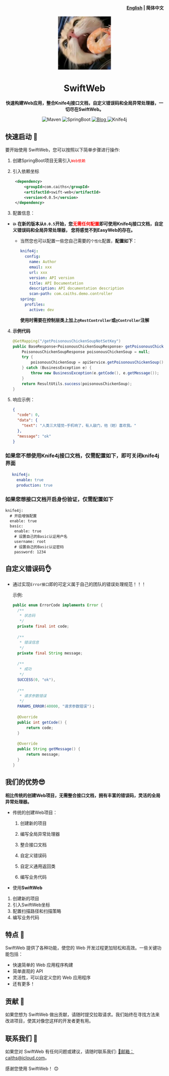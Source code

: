 <h4 align="right"><a href="README.md">English</a> | </strong> 简体中文</strong></h4>

<p align="center">
    <img src="favicon.jpg" width="168"/>
</p>

<h1 align="center">SwiftWeb</h1>
<p align="center"><strong>快速构建Web应用，整合Knife4j接口文档，自定义错误码和全局异常处理器，一切尽在SwiftWeb。</strong></p>

<div align="center">
    <img alt="Maven" src="https://raster.shields.io/badge/Maven-3.8.1-red.svg"/>
    <img alt="SpringBoot" src="https://raster.shields.io/badge/SpringBoot-2.7+-green.svg"/>
    <a href="https://blog.caiths.com/">
        <img alt="Blog" src="https://raster.shields.io/badge/Blog-在虎-blue.svg"/>
    </a>
    <img alt="Knife4j" src="https://raster.shields.io/badge/Knife4j-3.0+-orange.svg"/>
</div>

## 快速启动 🏁

要开始使用 SwiftWeb，您可以按照以下简单步骤进行操作:

1. 创建SpringBoot项目无需引入<span style="color:red">`Web依赖`</span>

2. 引入依赖坐标

   ```xml
    <dependency>
        <groupId>com.caiths</groupId>
        <artifactId>swift-web</artifactId>
        <version>0.0.5</version>
    </dependency>
   ```

3. 配置信息：

- **💥 在新的版本从`0.0.5`开始，您<span style="color:red">无需任何配置</span>即可使用Knife4j接口文档，自定义错误码和全局异常处理器， 您将感觉不到EasyWeb的存在。**


  - 当然您也可以配置一些您自己需要的`个性化`配置，**配置如下**：

      ```yml
      knife4j:
        config:
          name: Author
          email: xxx
          url: xxx
          version: API version
          title: API Documentation
          description: API documentation description
          scan-path: com.caiths.demo.controller
      spring:
        profiles:
          active: dev
      ```

    **使用时需要在控制层类上加上`@RestController`或`@Controller`注解**

4. **示例代码**

    ```java
    @GetMapping("/getPoisonousChickenSoupNotSetKey")
    public BaseResponse<PoisonousChickenSoupResponse> getPoisonousChickenSoupNotSetKey() {
        PoisonousChickenSoupResponse poisonousChickenSoup = null;
        try {
            poisonousChickenSoup = apiService.getPoisonousChickenSoup();
        } catch (BusinessException e) {
            throw new BusinessException(e.getCode(), e.getMessage());
        }
        return ResultUtils.success(poisonousChickenSoup);
    }
    ```

5. 响应示例：

    ```json
    {
      "code": 0,
      "data": {
        "text": "人类三大错觉—手机响了，有人敲门，他（她）喜欢我。"
      },
      "message": "ok"
    }
    ```

### 如果您不想使用Knife4j接口文档，仅需配置如下，即可关闭knife4j界面
 ```yml
    knife4j:
      enable: true
      production: true
 ```
### 如果您想接口文档开启身份验证，仅需配置如下
```
knife4j:
  # 开启增强配置
  enable: true
  basic:
    enable: true
    # 设置自己的Basic认证用户名
    username: root
    # 设置自己的Basic认证密码
    password: 1234
```

## 自定义错误码👌
- 通过实现`Error接口`即的可定义属于自己的团队的错误处理规范！！！

  示例:
    ```java
    public enum ErrorCode implements Error {   
      /**
       * 状态码
       */
      private final int code;
    
      /**
       * 错误信息
       */
      private final String message;
      
      /**
       * 成功
       */
      SUCCESS(0, "ok"),
      
      /**
       * 请求参数错误
       */
      PARAMS_ERROR(40000, "请求参数错误")；
      
      @Override
      public int getCode() {
          return code;
      }
      
      @Override
      public String getMessage() {
          return message;
      }
    }
    ```

## 我们的优势😎

  **相比传统的创建Web项目，无需整合接口文档，拥有丰富的错误码，灵活的全局异常处理器。**

- 传统的创建Web项目：

  1. 创建新的项目

  2. 编写全局异常处理器

  3. 整合接口文档

  4. 自定义错误码

  5. 自定义通用返回类

  6. 编写业务代码

-  使用**SwiftWeb**
  1. 创建新的项目
  2. 引入SwiftWeb坐标
  3. 配置扫描路径和扫描策略
  4. 编写业务代码

## 特点 🌟

SwiftWeb 提供了各种功能，使您的 Web 开发过程更加轻松和高效。一些关键功能包括：

- 快速简单的 Web 应用程序构建
- 简单直观的 API
- 灵活性，可以自定义您的 Web 应用程序
- 还有更多！

## 贡献 🤝

如果您想为 SwiftWeb 做出贡献，请随时提交拉取请求。我们始终在寻找方法来改进项目，使其对像您这样的开发者更有用。

## 联系我们 📩

如果您对 SwiftWeb 有任何问题或建议，请随时联系我们: [📩邮箱：caiths@icloud.com](mailto:caiths@icloud.com)。

感谢您使用 SwiftWeb！ 😊
